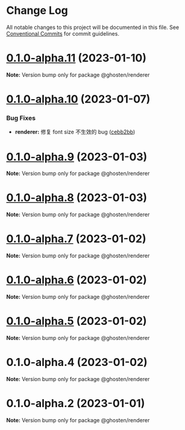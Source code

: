 # Change Log

All notable changes to this project will be documented in this file.
See [Conventional Commits](https://conventionalcommits.org) for commit guidelines.

# [0.1.0-alpha.11](https://github.com/GhostenEditor/ghosten/compare/v0.1.0-alpha.10...v0.1.0-alpha.11) (2023-01-10)

**Note:** Version bump only for package @ghosten/renderer

# [0.1.0-alpha.10](https://github.com/GhostenEditor/ghosten/compare/v0.1.0-alpha.9...v0.1.0-alpha.10) (2023-01-07)

### Bug Fixes

- **renderer:** 修复 font size 不生效的 bug ([cebb2bb](https://github.com/GhostenEditor/ghosten/commit/cebb2bb43f8210c719557c16a026a45ec1930026))

# [0.1.0-alpha.9](https://github.com/GhostenEditor/ghosten/compare/v0.1.0-alpha.8...v0.1.0-alpha.9) (2023-01-03)

**Note:** Version bump only for package @ghosten/renderer

# [0.1.0-alpha.8](https://github.com/GhostenEditor/ghosten/compare/v0.1.0-alpha.7...v0.1.0-alpha.8) (2023-01-03)

**Note:** Version bump only for package @ghosten/renderer

# [0.1.0-alpha.7](https://github.com/GhostenEditor/ghosten/compare/v0.1.0-alpha.6...v0.1.0-alpha.7) (2023-01-02)

**Note:** Version bump only for package @ghosten/renderer

# [0.1.0-alpha.6](https://github.com/GhostenEditor/ghosten/compare/v0.1.0-alpha.5...v0.1.0-alpha.6) (2023-01-02)

**Note:** Version bump only for package @ghosten/renderer

# [0.1.0-alpha.5](https://github.com/GhostenEditor/ghosten/compare/v0.1.0-alpha.4...v0.1.0-alpha.5) (2023-01-02)

**Note:** Version bump only for package @ghosten/renderer

# 0.1.0-alpha.4 (2023-01-02)

**Note:** Version bump only for package @ghosten/renderer

# 0.1.0-alpha.2 (2023-01-01)

**Note:** Version bump only for package @ghosten/renderer
